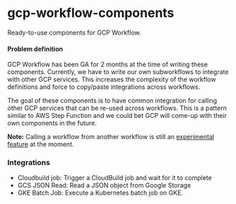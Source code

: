 # gcp-workflow-components

Ready-to-use components for GCP Workflow.

#### Problem definition

GCP Workflow has been GA for 2 months at the time of writing these components. Currently, we have to write our own subworkflows to integrate with other GCP services. This increases the complexity of the workflow definitions and force to copy/paste integrations across workflows. 

The goal of these components is to have common integration for calling other GCP services that can be re-used across workflows. This is a pattern similar to AWS Step Function and we could bet GCP will come-up with their own components in the future.

**Note:** Calling a workflow from another workflow is still an [experimental feature](https://cloud.google.com/workflows/docs/reference/stdlib/experimental.executions/run) at the moment.

 
### Integrations

- Cloudbuild job: Trigger a CloudBuild job and wait for it to complete
- GCS JSON Read: Read a JSON object from Google Storage
- GKE Batch Job: Execute a Kubernetes batch job on GKE.
